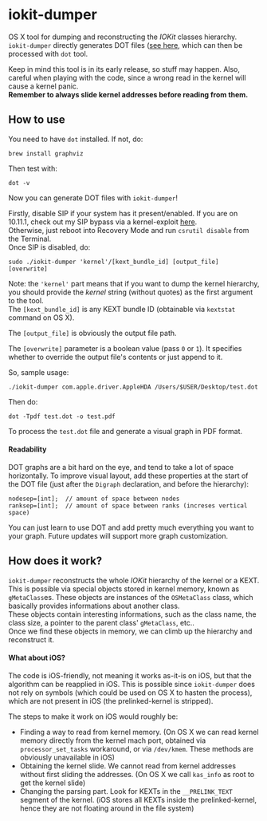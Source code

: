 # iokit-dumper
OS X tool for dumping and reconstructing the _IOKit_ classes hierarchy. `iokit-dumper` directly generates DOT files ([see here](https://en.wikipedia.org/wiki/DOT_(graph_description_language)), which can then be processed with `dot` tool.

Keep in mind this tool is in its early release, so stuff may happen. Also, careful when playing with the code, since a wrong read in the kernel will cause a kernel panic.
<br>
__Remember to always slide kernel addresses before reading from them.__

## How to use
You need to have `dot` installed. If not, do:
```
brew install graphviz
```
Then test with:
```
dot -v
```
Now you can generate DOT files with `iokit-dumper`!

Firstly, disable SIP if your system has it present/enabled. If you are on 10.11.1, check out my SIP bypass via a kernel-exploit [here](http://www.github.com/jndok/stfusip).
<br>
Otherwise, just reboot into Recovery Mode and run `csrutil disable` from the Terminal.
<br>
Once SIP is disabled, do:
```
sudo ./iokit-dumper 'kernel'/[kext_bundle_id] [output_file] [overwrite]
```
Note: the `'kernel'` part means that if you want to dump the kernel hierarchy, you should provide the _kernel_ string (without quotes) as the first argument to the tool.
<br>
The `[kext_bundle_id]` is any KEXT bundle ID (obtainable via `kextstat` command on OS X).

The `[output_file]` is obviously the output file path.

The `[overwrite]` parameter is a boolean value (pass `0` or `1`). It specifies whether to override the output file's contents or just append to it.

So, sample usage:
```
./iokit-dumper com.apple.driver.AppleHDA /Users/$USER/Desktop/test.dot
```
Then do:
```
dot -Tpdf test.dot -o test.pdf
```
To process the `test.dot` file and generate a visual graph in PDF format.

#### Readability
DOT graphs are a bit hard on the eye, and tend to take a lot of space horizontally. To improve visual layout, add these properties at the start of the DOT file (just after the `Digraph` declaration, and before the hierarchy):
```
nodesep=[int];  // amount of space between nodes
ranksep=[int];  // amount of space between ranks (increses vertical space)
```
You can just learn to use DOT and add pretty much everything you want to your graph. Future updates will support more graph customization.

## How does it work?
`iokit-dumper` reconstructs the whole _IOKit_ hierarchy of the kernel or a KEXT. This is possible via special objects stored in kernel memory, known as `gMetaClass`es. These objects are instances of the `OSMetaClass` class, which basically provides informations about another class.
<br>
These objects contain interesting informations, such as the class name, the class size, a pointer to the parent class' `gMetaClass`, etc..
<br>
Once we find these objects in memory, we can climb up the hierarchy and reconstruct it.

#### What about iOS?

The code is iOS-friendly, not meaning it works as-it-is on iOS, but that the algorithm can be reapplied in iOS. This is possible since `iokit-dumper` does not rely on symbols (which could be used on OS X to hasten the process), which are not present in iOS (the prelinked-kernel is stripped).

The steps to make it work on iOS would roughly be:
  - Finding a way to read from kernel memory. (On OS X we can read kernel memory directly from the kernel mach port, obtained via `processor_set_tasks` workaround, or via `/dev/kmem`. These methods are obviously unavailable in iOS)
  - Obtaining the kernel slide. We cannot read from kernel addresses without first sliding the addresses. (On OS X we call `kas_info` as root to get the kernel slide)
  - Changing the parsing part. Look for KEXTs in the `__PRELINK_TEXT` segment of the kernel. (iOS stores all KEXTs inside the prelinked-kernel, hence they are not floating around in the file system)
